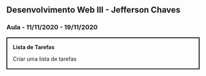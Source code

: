 ## Desenvolvimento Web III - Jefferson Chaves

### Aula - 11/11/2020 - 19/11/2020

<div style="border: 2px solid black; height: 50px; padding: 15px">
  <b>Lista de Tarefas</b>
  <p>Criar uma lista de tarefas</p>
</div>